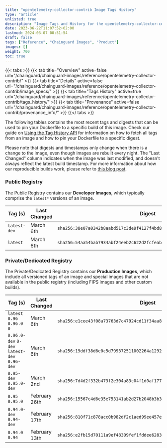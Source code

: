 ```yaml
---
title: "opentelemetry-collector-contrib Image Tags History"
type: "article"
unlisted: true
description: "Image Tags and History for the opentelemetry-collector-contrib Chainguard Image"
date: 2023-06-22T11:07:52+02:00
lastmod: 2024-03-07 00:51:54
draft: false
tags: ["Reference", "Chainguard Images", "Product"]
images: []
weight: 700
toc: true
---
```


{{< tabs >}}
{{< tab title="Overview" active=false url="/chainguard/chainguard-images/reference/opentelemetry-collector-contrib/" >}}
{{< tab title="Details" active=false url="/chainguard/chainguard-images/reference/opentelemetry-collector-contrib/image_specs/" >}}
{{< tab title="Tags History" active=true url="/chainguard/chainguard-images/reference/opentelemetry-collector-contrib/tags_history/" >}}
{{< tab title="Provenance" active=false url="/chainguard/chainguard-images/reference/opentelemetry-collector-contrib/provenance_info/" >}}
{{</ tabs >}}

The following tables contains the most recent tags and digests that can be used to pin your Dockerfile to a specific build of this image. Check our guide on [Using the Tag History API](/chainguard/chainguard-images/using-the-tag-history-api/) for information on how to fetch all tags from an image and how to pin your Dockerfile to a specific digest.

Please note that digests and timestamps only change when there is a change to the image, even though images are rebuilt every night. The "Last Changed" column indicates when the image was last modified, and doesn't always reflect the latest build timestamp. For more information about how our reproducible builds work, please refer to [this blog post](https://www.chainguard.dev/unchained/reproducing-chainguards-reproducible-image-builds).

### Public Registry
The Public Registry contains our **Developer Images**, which typically comprise the `latest*` versions of an image.

| Tag (s)       | Last Changed | Digest                                                                    |
|---------------|--------------|---------------------------------------------------------------------------|
|  `latest-dev` | March 6th    | `sha256:38e07a0342b8aabd517c3de9f4127f4bd8e885aed00fa3597150d88874d4edfb` |
|  `latest`     | March 6th    | `sha256:54aa54bab7934abf24eeb2c622d2fcfeab98d17d451b3c9ad4ce313bd5adb58e` |


### Private/Dedicated Registry
The Private/Dedicated Registry contains our **Production Images**, which include all versioned tags of an image and special images that are not available in the public registry (including FIPS images and other custom builds).

| Tag (s)                                       | Last Changed  | Digest                                                                    |
|-----------------------------------------------|---------------|---------------------------------------------------------------------------|
|  `latest` `0.96` `0.96.0` `0`                 | March 6th     | `sha256:e1cee43f08a73763d7c47924cd11f34aa88acf1bceeec8851ba1d5dc17d4e38e` |
|  `0.96.0-dev` `0-dev` `latest-dev` `0.96-dev` | March 6th     | `sha256:19ddf38d6e0c5d799372511002264a12922552cc63cde00bc4800c2021ec3bda` |
|  `0.95-dev` `0.95.0-dev`                      | March 2nd     | `sha256:7d4d2f332b473f2e304a83c04f1d0af177e1acd67c74b24d79879a2e09f5036e` |
|  `0.95` `0.95.0`                              | February 26th | `sha256:15567c4d6e35e753141ab2d27b2048b3b31797ad499f72727a7c2fa614451b40` |
|  `0.94.0-dev` `0.94-dev`                      | February 17th | `sha256:810f71c878acc0b982df2c1aed99ee457ea2ca2bf9a7b25e80416eecd85fe488` |
|  `0.94.0` `0.94`                              | February 13th | `sha256:e2fb15d70111a9ef48309fef1fddee62833b4315bc9eaebfc9a38678bfabde2e` |

